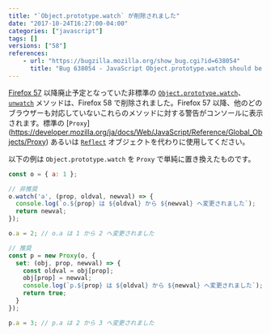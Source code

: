 ```yaml
---
title: "`Object.prototype.watch` が削除されました"
date: "2017-10-24T16:27:00-04:00"
categories: ["javascript"]
tags: []
versions: ["58"]
references:
    - url: "https://bugzilla.mozilla.org/show_bug.cgi?id=638054"
      title: "Bug 638054 - JavaScript Object.prototype.watch should be removed, once an adequate debugger-only replacement exists"
---
```

[Firefox 57](https://www.fxsitecompat.com/ja/docs/2017/object-prototype-watch-has-been-deprecated/) 以降廃止予定となっていた非標準の [`Object.prototype.watch`](https://developer.mozilla.org/ja/docs/Web/JavaScript/Reference/Global_Objects/Object/watch)、[`unwatch`](https://developer.mozilla.org/ja/docs/Web/JavaScript/Reference/Global_Objects/Object/unwatch) メソッドは、Firefox 58 で削除されました。Firefox 57 以降、他のどのブラウザーも対応していないこれらのメソッドに対する警告がコンソールに表示されます。標準の [`Proxy`] (https://developer.mozilla.org/ja/docs/Web/JavaScript/Reference/Global_Objects/Proxy) あるいは [`Reflect`](https://developer.mozilla.org/ja/docs/Web/JavaScript/Reference/Global_Objects/Reflect) オブジェクトを代わりに使用してください。

以下の例は `Object.prototype.watch` を `Proxy` で単純に置き換えたものです。

```js
const o = { a: 1 };

// 非推奨
o.watch('a', (prop, oldval, newval) => {
  console.log(`o.${prop} は ${oldval} から ${newval} へ変更されました`);
  return newval;
});

o.a = 2; // o.a は 1 から 2 へ変更されました

// 推奨
const p = new Proxy(o, {
  set: (obj, prop, newval) => {
    const oldval = obj[prop];
    obj[prop] = newval;
    console.log(`p.${prop} は ${oldval} から ${newval} へ変更されました`);
    return true;
  }
});

p.a = 3; // p.a は 2 から 3 へ変更されました
```
